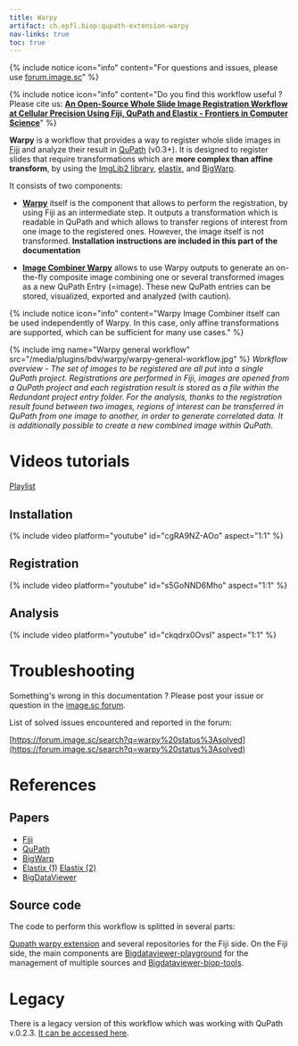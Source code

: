 ```yaml
---
title: Warpy
artifact: ch.epfl.biop:qupath-extension-warpy
nav-links: true
toc: true
---
```


{% include notice icon="info"
  content="For questions and issues, please use [forum.image.sc](https://forum.image.sc/)" %}

{% include notice icon="info"
  content="Do you find this workflow useful ? Please cite us: **[An Open-Source Whole Slide Image Registration Workflow at Cellular Precision Using Fiji, QuPath and Elastix - Frontiers in Computer Science](https://doi.org/10.3389/fcomp.2021.780026)**" %}

**Warpy** is a workflow that provides a way to register whole slide images in [Fiji](https://fiji.sc/) and analyze their result in [QuPath](https://qupath.github.io/) (v0.3+). It is designed to register slides that require transformations which are **more complex than affine transform**, by using the [ImgLib2 library](https://imagej.net/libs/imglib2/), [elastix](https://github.com/SuperElastix/elastix), and [BigWarp](https://github.com/saalfeldlab/bigwarp).

It consists of two components:

* **[Warpy](/plugins/bdv/warpy/warpy-extension)** itself is the component that allows to perform the registration, by using Fiji as an intermediate step. It outputs a transformation which is readable in QuPath and which allows to transfer regions of interest from one image to the registered ones. However, the image itself is not transformed. **Installation instructions are included in this part of the documentation**

* **[Image Combiner Warpy](/plugins/bdv/warpy/warpy-image-combiner)** allows to use Warpy outputs to generate an on-the-fly composite image combining one or several transformed images as a new QuPath Entry (=image). These new QuPath entries can be stored, visualized, exported and analyzed (with caution).

{% include notice icon="info"
  content="Warpy Image Combiner itself can be used independently of Warpy. In this case, only affine transformations are supported, which can be sufficient for many use cases." %}

{% include img name="Warpy general workflow" src="/media/plugins/bdv/warpy/warpy-general-workflow.jpg" %}
*Workflow overview - The set of images to be registered are all put into a single QuPath project. Registrations are performed in Fiji, images are opened from a QuPath project and each registration result is stored as a file within the Redundant project entry folder. For the analysis, thanks to the registration result found between two images, regions of interest can be transferred in QuPath from one image to another, in order to generate correlated data. It is additionally possible to create a new combined image within QuPath.*

# Videos tutorials

[Playlist](https://www.youtube.com/watch?v=cgRA9NZ-AOo&list=PL2PJpdamvnti8PqyMdcezGLeAtH6LSy69)

## Installation

{% include video platform="youtube" id="cgRA9NZ-AOo" aspect="1:1" %}

## Registration

{% include video platform="youtube" id="s5GoNND6Mho" aspect="1:1" %}

## Analysis

{% include video platform="youtube" id="ckqdrx0OvsI" aspect="1:1" %}

# Troubleshooting

Something's wrong in this documentation ? Please post your issue or question in the [image.sc forum](forum.image.sc).

List of solved issues encountered and reported in the forum:

[https://forum.image.sc/search?q=warpy%20status%3Asolved](https://forum.image.sc/search?q=warpy%20status%3Asolved)

# References

## Papers
- [Fiji](http://www.nature.com/nmeth/journal/v9/n7/full/nmeth.2019.html)
- [QuPath](https://www.ncbi.nlm.nih.gov/pmc/articles/PMC5715110/) 
- [BigWarp](http://ieeexplore.ieee.org/document/7493463/)
- [Elastix (1)](http://dx.doi.org/10.1109/TMI.2009.2035616) [Elastix (2)](http://dx.doi.org/10.3389/fninf.2013.00050)
- [BigDataViewer](http://www.nature.com/nmeth/journal/v12/n6/full/nmeth.3392.html)

## Source code

The code to perform this workflow is splitted in several parts:

[Qupath warpy extension](https://github.com/BIOP/qupath-extension-warpy) and several repositories for the Fiji side. On the Fiji side, the main components are [Bigdataviewer-playground](https://github.com/bigdataviewer/bigdataviewer-playground) for the management of multiple sources and [Bigdataviewer-biop-tools](https://github.com/BIOP/bigdataviewer-biop-tools).

# Legacy

There is a legacy version of this workflow which was working with QuPath v.0.2.3. [It can be accessed here](https://c4science.ch/w/bioimaging_and_optics_platform_biop/image-processing/wsi_registration_fjii_qupath/).
